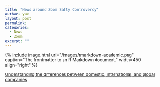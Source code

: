 ```yaml
---
title: "News around Zoom Safty Controvercy"
author: yue
layout: post
permalink:
categories:
  - News
  - Zoom
excerpt: ""
---
```


{% include image.html url="/images/rmarkdown-academic.png" caption="The frontmatter to an R Markdown document." width=450 align="right" %}

[Understanding the differences between domestic, international, and global companies](https://www.fidelity.com/learning-center/trading-investing/fundamental-analysis/domestic-international-global-companies)
